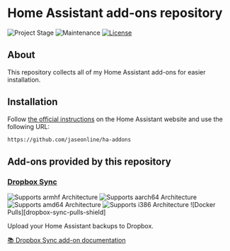 # Home Assistant add-ons repository

![Project Stage][project-stage-shield]
![Maintenance][maintenance-shield]
[![License][license-shield]](LICENSE.md)

## About

This repository collects all of my Home Assistant add-ons for easier installation.

## Installation

Follow [the official instructions](https://home-assistant.io/ha/installing_third_party_addons/) on the Home Assistant website and use the following URL:
```txt
https://github.com/jaseonline/ha-addons
```

## Add-ons provided by this repository

### [Dropbox Sync][addon-dropbox-sync]

![Supports armhf Architecture][dropbox-sync-armhf-shield]
![Supports aarch64 Architecture][dropbox-sync-aarch64-shield]
![Supports amd64 Architecture][dropbox-sync-amd64-shield]
![Supports i386 Architecture][dropbox-sync-i386-shield]
![Docker Pulls][dropbox-sync-pulls-shield]

Upload your Home Assistant backups to Dropbox.

[:books: Dropbox Sync add-on documentation][addon-dropbox-sync]

[addon-dropbox-sync]: https://github.com/jaseonline/addon-dropbox-sync/tree/v2.0
[addon-doc-dropbox-sync]: https://github.com/jaseonline/addon-dropbox-sync/blob/v2.0/README.md
[dropbox-sync-issue]: https://github.com/jaseonline/addon-dropbox-sync/issues
[dropbox-sync-version-shield]: https://img.shields.io/badge/version-v2.0.4-blue.svg
[dropbox-sync-aarch64-shield]: https://img.shields.io/badge/aarch64-yes-green.svg
[dropbox-sync-amd64-shield]: https://img.shields.io/badge/amd64-yes-green.svg
[dropbox-sync-armhf-shield]: https://img.shields.io/badge/armhf-yes-green.svg
[dropbox-sync-armv7-shield]: https://img.shields.io/badge/armv7-yes-green.svg
[dropbox-sync-i386-shield]: https://img.shields.io/badge/i386-yes-green.svg
[gitlabci-shield]: https://gitlab.com/jaseonline/ha-addons/badges/master/pipeline.svg
[gitlabci]: https://gitlab.com/jaseonline/ha-addons/pipelines
[issue]: https://github.com/jaseonline/ha-addons/issues
[license-shield]: https://img.shields.io/github/license/jaseonline/ha-addons.svg
[maintenance-shield]: https://img.shields.io/maintenance/yes/2022.svg
[project-stage-shield]: https://img.shields.io/badge/project%20stage-production%20ready-brightgreen.svg
[semver]: http://semver.org/spec/v2.0.0.html
